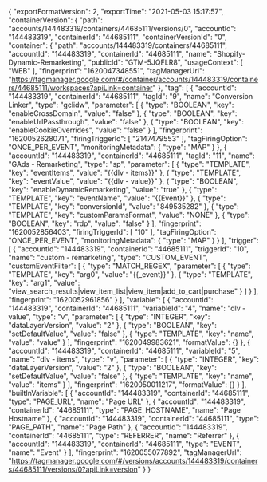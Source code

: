 {
    "exportFormatVersion": 2,
    "exportTime": "2021-05-03 15:17:57",
    "containerVersion": {
        "path": "accounts/144483319/containers/44685111/versions/0",
        "accountId": "144483319",
        "containerId": "44685111",
        "containerVersionId": "0",
        "container": {
            "path": "accounts/144483319/containers/44685111",
            "accountId": "144483319",
            "containerId": "44685111",
            "name": "Shopify-Dynamic-Remarketing",
            "publicId": "GTM-5JQFLR8",
            "usageContext": [
                "WEB"
            ],
            "fingerprint": "1620047348551",
            "tagManagerUrl": "https://tagmanager.google.com/#/container/accounts/144483319/containers/44685111/workspaces?apiLink=container"
        },
        "tag": [
            {
                "accountId": "144483319",
                "containerId": "44685111",
                "tagId": "9",
                "name": "Conversion Linker",
                "type": "gclidw",
                "parameter": [
                    {
                        "type": "BOOLEAN",
                        "key": "enableCrossDomain",
                        "value": "false"
                    },
                    {
                        "type": "BOOLEAN",
                        "key": "enableUrlPassthrough",
                        "value": "false"
                    },
                    {
                        "type": "BOOLEAN",
                        "key": "enableCookieOverrides",
                        "value": "false"
                    }
                ],
                "fingerprint": "1620052628071",
                "firingTriggerId": [
                    "2147479553"
                ],
                "tagFiringOption": "ONCE_PER_EVENT",
                "monitoringMetadata": {
                    "type": "MAP"
                }
            },
            {
                "accountId": "144483319",
                "containerId": "44685111",
                "tagId": "11",
                "name": "GAds - Remarketing",
                "type": "sp",
                "parameter": [
                    {
                        "type": "TEMPLATE",
                        "key": "eventItems",
                        "value": "{{dlv - items}}"
                    },
                    {
                        "type": "TEMPLATE",
                        "key": "eventValue",
                        "value": "{{dlv - value}}"
                    },
                    {
                        "type": "BOOLEAN",
                        "key": "enableDynamicRemarketing",
                        "value": "true"
                    },
                    {
                        "type": "TEMPLATE",
                        "key": "eventName",
                        "value": "{{Event}}"
                    },
                    {
                        "type": "TEMPLATE",
                        "key": "conversionId",
                        "value": "849535282"
                    },
                    {
                        "type": "TEMPLATE",
                        "key": "customParamsFormat",
                        "value": "NONE"
                    },
                    {
                        "type": "BOOLEAN",
                        "key": "rdp",
                        "value": "false"
                    }
                ],
                "fingerprint": "1620052856403",
                "firingTriggerId": [
                    "10"
                ],
                "tagFiringOption": "ONCE_PER_EVENT",
                "monitoringMetadata": {
                    "type": "MAP"
                }
            }
        ],
        "trigger": [
            {
                "accountId": "144483319",
                "containerId": "44685111",
                "triggerId": "10",
                "name": "custom - remarketing",
                "type": "CUSTOM_EVENT",
                "customEventFilter": [
                    {
                        "type": "MATCH_REGEX",
                        "parameter": [
                            {
                                "type": "TEMPLATE",
                                "key": "arg0",
                                "value": "{{_event}}"
                            },
                            {
                                "type": "TEMPLATE",
                                "key": "arg1",
                                "value": "view_search_results|view_item_list|view_item|add_to_cart|purchase"
                            }
                        ]
                    }
                ],
                "fingerprint": "1620052961856"
            }
        ],
        "variable": [
            {
                "accountId": "144483319",
                "containerId": "44685111",
                "variableId": "4",
                "name": "dlv - value",
                "type": "v",
                "parameter": [
                    {
                        "type": "INTEGER",
                        "key": "dataLayerVersion",
                        "value": "2"
                    },
                    {
                        "type": "BOOLEAN",
                        "key": "setDefaultValue",
                        "value": "false"
                    },
                    {
                        "type": "TEMPLATE",
                        "key": "name",
                        "value": "value"
                    }
                ],
                "fingerprint": "1620049983621",
                "formatValue": {}
            },
            {
                "accountId": "144483319",
                "containerId": "44685111",
                "variableId": "5",
                "name": "dlv - items",
                "type": "v",
                "parameter": [
                    {
                        "type": "INTEGER",
                        "key": "dataLayerVersion",
                        "value": "2"
                    },
                    {
                        "type": "BOOLEAN",
                        "key": "setDefaultValue",
                        "value": "false"
                    },
                    {
                        "type": "TEMPLATE",
                        "key": "name",
                        "value": "items"
                    }
                ],
                "fingerprint": "1620050011217",
                "formatValue": {}
            }
        ],
        "builtInVariable": [
            {
                "accountId": "144483319",
                "containerId": "44685111",
                "type": "PAGE_URL",
                "name": "Page URL"
            },
            {
                "accountId": "144483319",
                "containerId": "44685111",
                "type": "PAGE_HOSTNAME",
                "name": "Page Hostname"
            },
            {
                "accountId": "144483319",
                "containerId": "44685111",
                "type": "PAGE_PATH",
                "name": "Page Path"
            },
            {
                "accountId": "144483319",
                "containerId": "44685111",
                "type": "REFERRER",
                "name": "Referrer"
            },
            {
                "accountId": "144483319",
                "containerId": "44685111",
                "type": "EVENT",
                "name": "Event"
            }
        ],
        "fingerprint": "1620055077892",
        "tagManagerUrl": "https://tagmanager.google.com/#/versions/accounts/144483319/containers/44685111/versions/0?apiLink=version"
    }
}
